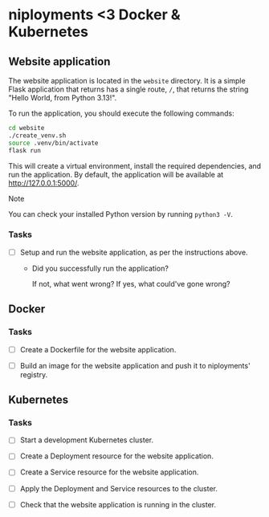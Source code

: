 # niployments <3 Docker & Kubernetes

## Website application

The website application is located in the `website` directory.
It is a simple Flask application that returns has a single route, `/`, that returns the string "Hello World, from Python 3.13!".

To run the application, you should execute the following commands:

```bash
cd website
./create_venv.sh
source .venv/bin/activate
flask run
```

This will create a virtual environment, install the required dependencies, and run the application.
By default, the application will be available at http://127.0.0.1:5000/.

> [!NOTE]
> You can check your installed Python version by running `python3 -V`.


### Tasks

- [ ] Setup and run the website application, as per the instructions above.

  - Did you successfully run the application?

    If not, what went wrong? If yes, what could've gone wrong?

## Docker


### Tasks

- [ ] Create a Dockerfile for the website application.

- [ ] Build an image for the website application and push it to niployments' registry.

## Kubernetes

### Tasks

- [ ] Start a development Kubernetes cluster.

- [ ] Create a Deployment resource for the website application.

- [ ] Create a Service resource for the website application.

- [ ] Apply the Deployment and Service resources to the cluster.

- [ ] Check that the website application is running in the cluster.
